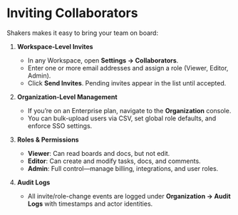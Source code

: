 # Inviting Collaborators

Shakers makes it easy to bring your team on board:

1. **Workspace-Level Invites**  
   - In any Workspace, open **Settings → Collaborators**.  
   - Enter one or more email addresses and assign a role (Viewer, Editor, Admin).  
   - Click **Send Invites**. Pending invites appear in the list until accepted.

2. **Organization-Level Management**  
   - If you’re on an Enterprise plan, navigate to the **Organization** console.  
   - You can bulk-upload users via CSV, set global role defaults, and enforce SSO settings.

3. **Roles & Permissions**  
   - **Viewer**: Can read boards and docs, but not edit.  
   - **Editor**: Can create and modify tasks, docs, and comments.  
   - **Admin**: Full control—manage billing, integrations, and user roles.

4. **Audit Logs**  
   - All invite/role-change events are logged under **Organization → Audit Logs** with timestamps and actor identities.

